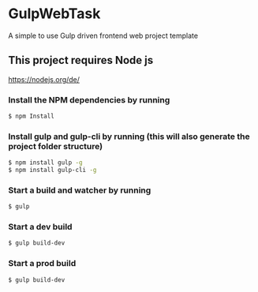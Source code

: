 # GulpWebTask

A simple to use Gulp driven frontend web project template

## This project requires Node js

https://nodejs.org/de/

### Install the NPM dependencies by running

```bash
$ npm Install
```

### Install gulp and gulp-cli by running (this will also generate the project folder structure)

```bash
$ npm install gulp -g
$ npm install gulp-cli -g
```

### Start a build and watcher by running

```bash
$ gulp
```

### Start a dev build

```bash
$ gulp build-dev
```

### Start a prod build

```bash
$ gulp build-dev
```